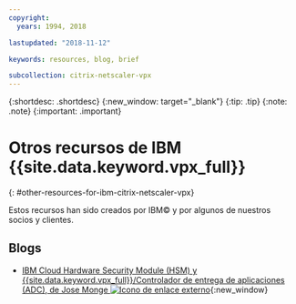 ```yaml
---
copyright:
  years: 1994, 2018

lastupdated: "2018-11-12"

keywords: resources, blog, brief

subcollection: citrix-netscaler-vpx
---
```


{:shortdesc: .shortdesc}
{:new_window: target="_blank"}
{:tip: .tip}
{:note: .note}
{:important: .important}

# Otros recursos de IBM {{site.data.keyword.vpx_full}}
{: #other-resources-for-ibm-citrix-netscaler-vpx}

Estos recursos han sido creados por IBM© y por algunos de nuestros socios y clientes.

## Blogs

 * [IBM Cloud Hardware Security Module (HSM) y {{site.data.keyword.vpx_full}}/Controlador de entrega de aplicaciones (ADC), de Jose Monge ![Icono de enlace externo](../../icons/launch-glyph.svg "Icono de enlace externo")](https://www.ibm.com/blogs/bluemix/2018/11/deploy-ssl-offload-in-citrix-netscaler-vpx-adc-using-ibm-cloud-hsm/){:new_window}

